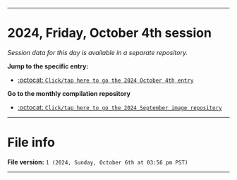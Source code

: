 
***

# 2024, Friday, October 4th session

_Session data for this day is available in a separate repository._

**Jump to the specific entry:**

- [:octocat: `Click/tap here to go the 2024 October 4th entry`](https://github.com/seanpm2001/SeansLifeArchive_Images_ModernSmurfsVillage_Y2024_V10/tree/SeansLifeArchive_ModernSmurfsVillage_Y2024_V10_Main-dev/2024/10_October/04/)

**Go to the monthly compilation repository**

- [:octocat: `Click/tap here to go the 2024 September image repository`](https://github.com/seanpm2001/SeansLifeArchive_Images_ModernSmurfsVillage_Y2024_V10/)

***

# File info

**File version:** `1 (2024, Sunday, October 6th at 03:56 pm PST)`

***
